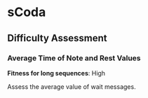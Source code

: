 # sCoda

## Difficulty Assessment

### Average Time of Note and Rest Values

**Fitness for long sequences**: High

Assess the average value of wait messages.